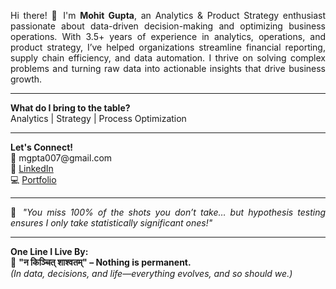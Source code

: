 <p align="justify">
Hi there! 👋  
I'm <b>Mohit Gupta</b>, an Analytics & Product Strategy enthusiast passionate about data-driven decision-making and optimizing business operations.  
With 3.5+ years of experience in analytics, operations, and product strategy, I’ve helped organizations streamline financial reporting, supply chain efficiency, and data automation. I thrive on solving complex problems and turning raw data into actionable insights that drive business growth.
</p>

<hr>

<p align="justify">
<b>What do I bring to the table?</b><br>
Analytics | Strategy | Process Optimization<br>

</p>

<hr>

<p align="justify">
<b>Let's Connect!</b><br>
📧 mgpta007@gmail.com<br>
🤝 <a href="https://www.linkedin.com/in/mohitgupta2299/">LinkedIn</a><br>
💻 <a href="https://v0-portfolio-wnn4ahkm5gu-lzwgw5.vercel.app/">Portfolio</a>
</p>

<hr>

<p align="justify">
🔢 <i>"You miss 100% of the shots you don’t take… but hypothesis testing ensures I only take statistically significant ones!"</i>
</p>

<hr>

<p align="justify">
<b>One Line I Live By:</b><br>
📜 <b>"न किञ्चित् शाश्वतम्" – Nothing is permanent.</b><br>
<i>(In data, decisions, and life—everything evolves, and so should we.)</i>
</p>
